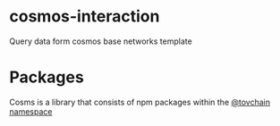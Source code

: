 # cosmos-interaction

Query data form cosmos base networks template

# Packages

Cosms is a library that consists of npm packages within the [@tovchain namespace](https://www.npmjs.com/org/tovchain)


